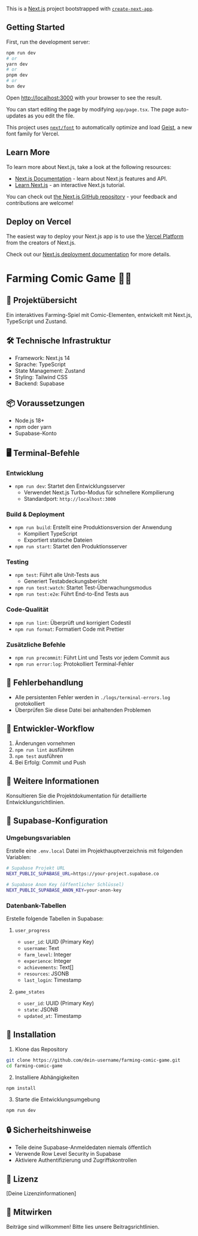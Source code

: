 This is a [Next.js](https://nextjs.org) project bootstrapped with [`create-next-app`](https://nextjs.org/docs/app/api-reference/cli/create-next-app).

## Getting Started

First, run the development server:

```bash
npm run dev
# or
yarn dev
# or
pnpm dev
# or
bun dev
```

Open [http://localhost:3000](http://localhost:3000) with your browser to see the result.

You can start editing the page by modifying `app/page.tsx`. The page auto-updates as you edit the file.

This project uses [`next/font`](https://nextjs.org/docs/app/building-your-application/optimizing/fonts) to automatically optimize and load [Geist](https://vercel.com/font), a new font family for Vercel.

## Learn More

To learn more about Next.js, take a look at the following resources:

- [Next.js Documentation](https://nextjs.org/docs) - learn about Next.js features and API.
- [Learn Next.js](https://nextjs.org/learn) - an interactive Next.js tutorial.

You can check out [the Next.js GitHub repository](https://github.com/vercel/next.js) - your feedback and contributions are welcome!

## Deploy on Vercel

The easiest way to deploy your Next.js app is to use the [Vercel Platform](https://vercel.com/new?utm_medium=default-template&filter=next.js&utm_source=create-next-app&utm_campaign=create-next-app-readme) from the creators of Next.js.

Check out our [Next.js deployment documentation](https://nextjs.org/docs/app/building-your-application/deploying) for more details.

# Farming Comic Game 🚜📖

## 🌱 Projektübersicht
Ein interaktives Farming-Spiel mit Comic-Elementen, entwickelt mit Next.js, TypeScript und Zustand.

## 🛠 Technische Infrastruktur
- Framework: Next.js 14
- Sprache: TypeScript
- State Management: Zustand
- Styling: Tailwind CSS
- Backend: Supabase

## 📦 Voraussetzungen
- Node.js 18+
- npm oder yarn
- Supabase-Konto

## 🖥️ Terminal-Befehle

### Entwicklung
- `npm run dev`: Startet den Entwicklungsserver
  - Verwendet Next.js Turbo-Modus für schnellere Kompilierung
  - Standardport: `http://localhost:3000`

### Build & Deployment
- `npm run build`: Erstellt eine Produktionsversion der Anwendung
  - Kompiliert TypeScript
  - Exportiert statische Dateien
- `npm run start`: Startet den Produktionsserver

### Testing
- `npm test`: Führt alle Unit-Tests aus
  - Generiert Testabdeckungsbericht
- `npm run test:watch`: Startet Test-Überwachungsmodus
- `npm run test:e2e`: Führt End-to-End Tests aus

### Code-Qualität
- `npm run lint`: Überprüft und korrigiert Codestil
- `npm run format`: Formatiert Code mit Prettier

### Zusätzliche Befehle
- `npm run precommit`: Führt Lint und Tests vor jedem Commit aus
- `npm run error:log`: Protokolliert Terminal-Fehler

## 🚨 Fehlerbehandlung
- Alle persistenten Fehler werden in `./logs/terminal-errors.log` protokolliert
- Überprüfen Sie diese Datei bei anhaltenden Problemen

## 🤝 Entwickler-Workflow
1. Änderungen vornehmen
2. `npm run lint` ausführen
3. `npm test` ausführen
4. Bei Erfolg: Commit und Push

## 📝 Weitere Informationen
Konsultieren Sie die Projektdokumentation für detaillierte Entwicklungsrichtlinien.

## 🔧 Supabase-Konfiguration

### Umgebungsvariablen
Erstelle eine `.env.local` Datei im Projekthauptverzeichnis mit folgenden Variablen:

```bash
# Supabase Projekt URL
NEXT_PUBLIC_SUPABASE_URL=https://your-project.supabase.co

# Supabase Anon Key (öffentlicher Schlüssel)
NEXT_PUBLIC_SUPABASE_ANON_KEY=your-anon-key
```

### Datenbank-Tabellen
Erstelle folgende Tabellen in Supabase:

1. `user_progress`
   - `user_id`: UUID (Primary Key)
   - `username`: Text
   - `farm_level`: Integer
   - `experience`: Integer
   - `achievements`: Text[]
   - `resources`: JSONB
   - `last_login`: Timestamp

2. `game_states`
   - `user_id`: UUID (Primary Key)
   - `state`: JSONB
   - `updated_at`: Timestamp

## 🚀 Installation

1. Klone das Repository
```bash
git clone https://github.com/dein-username/farming-comic-game.git
cd farming-comic-game
```

2. Installiere Abhängigkeiten
```bash
npm install
```

3. Starte die Entwicklungsumgebung
```bash
npm run dev
```

## 🔒 Sicherheitshinweise
- Teile deine Supabase-Anmeldedaten niemals öffentlich
- Verwende Row Level Security in Supabase
- Aktiviere Authentifizierung und Zugriffskontrollen

## 📝 Lizenz
[Deine Lizenzinformationen]

## 🤝 Mitwirken
Beiträge sind willkommen! Bitte lies unsere Beitragsrichtlinien.
